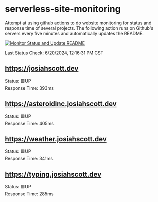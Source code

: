 # serverless-site-monitoring
Attempt at using github actions to do website monitoring for status and response time of several projects. The following action runs on Github's servers every five minutes and automatically updates the README.  

[![Monitor Status and Update README](https://github.com/JosiahSco/serverless-site-monitoring/actions/workflows/monitor.yaml/badge.svg)](https://github.com/JosiahSco/serverless-site-monitoring/actions/workflows/monitor.yaml)

Last Status Check: 6/20/2024, 12:16:31 PM CST

## https://josiahscott.dev
Status: 🟩UP  
Response Time: 393ms

## https://asteroidinc.josiahscott.dev
Status: 🟩UP  
Response Time: 405ms

## https://weather.josiahscott.dev
Status: 🟩UP  
Response Time: 341ms

## https://typing.josiahscott.dev
Status: 🟩UP  
Response Time: 285ms

